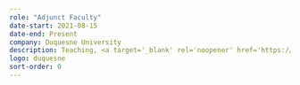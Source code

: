 ```yaml
---
role: "Adjunct Faculty"
date-start: 2021-08-15
date-end: Present
company: Duquesne University
description: Teaching, <a target='_blank' rel='noopener' href='https://dma331.rehanbutt.com'>Web & Mobile Design <span class="visually-hidden">Opens a new window</span></a>, a course where students use principles of visual and interaction design to create high-fidelity web and mobile application prototypes. Covering topics such as responsive design, design systems and working with engineering partners.
logo: duquesne
sort-order: 0
---
```

